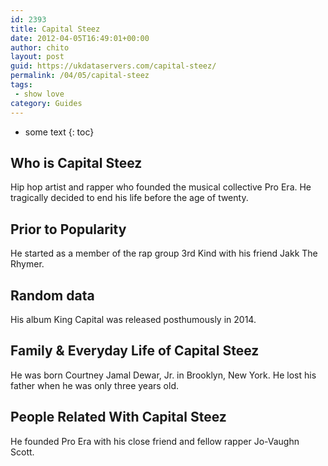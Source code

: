 ```yaml
---
id: 2393
title: Capital Steez
date: 2012-04-05T16:49:01+00:00
author: chito
layout: post
guid: https://ukdataservers.com/capital-steez/
permalink: /04/05/capital-steez
tags:
 - show love
category: Guides
---
```


* some text
{: toc}


## Who is  Capital Steez
                  
                  
                  
Hip hop artist and rapper who founded the musical collective Pro Era. He tragically decided to end his life before the age of twenty.
                  
                
                
                
## Prior to Popularity 
                  
                  
                  
He started as a member of the rap group 3rd Kind with his friend Jakk The Rhymer.
                  
                
                
                
## Random data 
                  
                  
                  
His album King Capital was released posthumously in 2014.
                  
                
                
                
## Family & Everyday Life of Capital Steez
                  
                  
                  
He was born Courtney Jamal Dewar, Jr. in Brooklyn, New York. He lost his father when he was only three years old.
                  
                
                
                
## People Related With  Capital Steez
                  
                  
                  
He founded Pro Era with his close friend and fellow rapper Jo-Vaughn Scott.
                  
                
              
            
          
          
          
    
    
  
